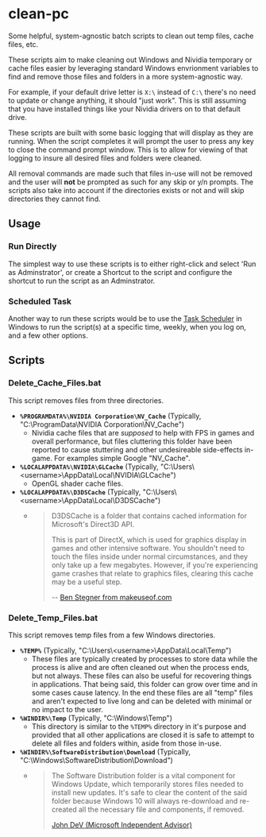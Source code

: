 # clean-pc
Some helpful, system-agnostic batch scripts to clean out temp files, cache files, etc. 

These scripts aim to make cleaning out Windows and Nividia temporary or cache files easier by leveraging standard Windows envrionment variables to find and remove those files and folders in a more system-agnostic way. 

For example, if your default drive letter is `X:\` instead of `C:\` there's no need to update or change anything, it should "just work". This is still assuming that you have installed things like your Nividia drivers on to that default drive. 

These scripts are built with some basic logging that will display as they are running. When the script completes it will prompt the user to press any key to close the command prompt window. This is to allow for viewing of that logging to insure all desired files and folders were cleaned. 

All removal commands are made such that files in-use will not be removed and the user will **not** be prompted as such for any skip or y/n prompts. The scripts also take into account if the directories exists or not and will skip directories they cannot find. 

## Usage

### Run Directly

The simplest way to use these scripts is to either right-click and select 'Run as Adminstrator', or create a Shortcut to the script and configure the shortcut to run the script as an Adminstrator. 

### Scheduled Task

Another way to run these scripts would be to use the [Task Scheduler](https://docs.microsoft.com/en-us/windows/win32/taskschd/using-the-task-scheduler) in Windows to run the script(s) at a specific time, weekly, when you log on, and a few other options.  

## Scripts

### Delete_Cache_Files.bat
This script removes files from three directories. 

- **`%PROGRAMDATA%\NVIDIA Corporation\NV_Cache`** (Typically, "C:\ProgramData\NVIDIA Corporation\NV_Cache")
    - Nividia cache files that are _supposed_ to help with FPS in games and overall performance, but files cluttering this folder have been reported to cause stuttering and other undesireable side-effects in-game. For examples simple Google "NV_Cache". 
- **`%LOCALAPPDATA%\NVIDIA\GLCache`** (Typically, "C:\Users\\<username\>\AppData\Local\NVIDIA\GLCache")
    - OpenGL shader cache files. 
- **`%LOCALAPPDATA%\D3DSCache`** (Typically, "C:\Users\\<username\>\AppData\Local\D3DSCache") 
    - > D3DSCache is a folder that contains cached information for Microsoft's Direct3D API.
      > 
      > This is part of DirectX, which is used for graphics display in games and other intensive software. 
      > You shouldn't need to touch the files inside under normal circumstances, and they only take up a few megabytes. 
      > However, if you're experiencing game crashes that relate to graphics files, clearing this cache may be a useful step.
      >
      > -- [Ben Stegner from makeuseof.com](https://www.makeuseof.com/tag/default-windows-files-folders/)

### Delete_Temp_Files.bat
This script removes temp files from a few Windows directories. 

- **`%TEMP%`** (Typically, "C:\Users\\<username\>\AppData\Local\Temp")
	- These files are typically created by processes to store data while the process is alive and are often cleaned out when the process ends, but not always. These files can also be useful for recovering things in applications. That being said, this folder can grow over time and in some cases cause latency. In the end these files are all "temp" files and aren't expected to live long and can be deleted with minimal or no impact to the user. 
- **`%WINDIR%\Temp`** (Typically, "C:\Windows\Temp") 
    - This directory is similar to the `%TEMP%` directory in it's purpose and provided that all other applications are closed it is safe to attempt to delete all files and folders within, aside from those in-use. 
- **`%WINDIR%\SoftwareDistribution\Download`** (Typically, "C:\Windows\SoftwareDistribution\Download")
	- > The Software Distribution folder is a vital component for Windows Update, which temporarily stores files needed to install new updates. It's safe to clear the content of the said folder because Windows 10 will always re-download and re-created all the necessary file and components, if removed.
	  >
	  > [John DeV (Microsoft Independent Advisor)](https://answers.microsoft.com/en-us/windows/forum/windows_10-files/cwindowssoftwaredistributiondownload-deleting/7121844b-82bb-4a53-ad52-3a93fcfc9ffb)
